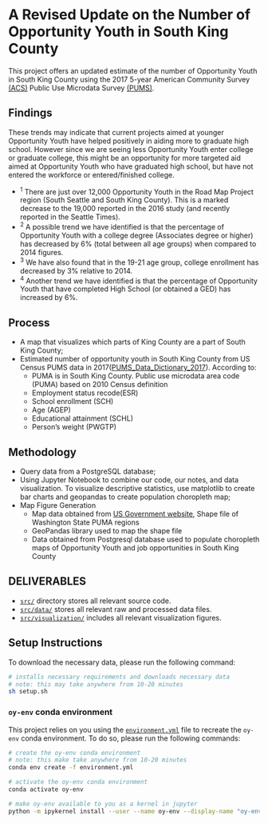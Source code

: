 # A Revised Update on the Number of Opportunity Youth in South King County

This project offers an updated estimate of the number of Opportunity Youth in South King County using the 2017 5-year American Community Survey [(ACS)](https://www.census.gov/programs-surveys/acs/about.html) Public Use Microdata Survey [(PUMS)](https://www.census.gov/programs-surveys/acs/technical-documentation/pums.html).

## Findings

These trends may indicate that current projects aimed at younger Opportunity Youth have helped positively in aiding more to graduate high school. However since we are seeing less Opportunity Youth enter college or graduate college, this might be an opportunity for more targeted aid aimed at Opportunity Youth who have graduated high school, but have not entered the workforce or entered/finished college.

* <sup>1</sup> There are just over 12,000 Opportunity Youth in the Road Map Project region (South Seattle and South King County). This is a marked decrease to the 19,000 reported in the 2016 study (and recently reported in the Seattle Times).
* <sup>2</sup> A possible trend we have identified is that the percentage of Opportunity Youth with a college degree (Associates degree or higher) has decreased by 6% (total between all age groups) when compared to 2014 figures.
* <sup>3</sup> We have also found that in the 19-21 age group, college enrollment has decreased by 3% relative to 2014. 
* <sup>4</sup> Another trend we have identified is that the percentage of Opportunity Youth that have completed High School (or obtained a GED) has increased by 6%. 


## Process
* A map that visualizes which parts of King County are a part of South King County;
* Estimated number of opportunity youth in South King County from US Census PUMS data in 2017([PUMS_Data_Dictionary_2017](references/PUMS_Data_Dictionary_2017.pdf)). According to:                
    + PUMA is in South King County. Public use microdata area code (PUMA) based on 2010 Census definition    
    + Employment status recode(ESR)
    + School enrollment (SCH)
    + Age (AGEP)                    
    + Educational attainment (SCHL)
    + Person’s weight (PWGTP)


## Methodology

* Query data from a PostgreSQL database;
* Using Jupyter Notebook to combine our code, our notes, and data visualization. To visualize descriptive statistics, use matplotlib to create bar charts and geopandas to create population choropleth map;
* Map Figure Generation
    + Map data obtained from [US Government website](), Shape file of Washington State PUMA regions 
    + GeoPandas library used to map the shape file
    + Data obtained from Postgresql database used to populate choropleth maps of Opportunity Youth and job opportunities in South King County




## DELIVERABLES
* [`src/`](/src) directory stores all relevant source code.
* [`src/data/`](src/data) stores all relevant raw and processed data files.
* [`src/visualization/`](src/src/visualization/) includes all relevant visualization figures.

## Setup Instructions

To download the necessary data, please run the following command:

```bash
# installs necessary requirements and downloads necessary data
# note: this may take anywhere from 10-20 minutes
sh setup.sh
```

### `oy-env` conda environment

This project relies on you using the [`environment.yml`](environment.yml) file to recreate the `oy-env` conda environment. To do so, please run the following commands:

```bash
# create the oy-env conda environment
# note: this make take anywhere from 10-20 minutes
conda env create -f environment.yml

# activate the oy-env conda environment
conda activate oy-env

# make oy-env available to you as a kernel in jupyter
python -m ipykernel install --user --name oy-env --display-name "oy-env"
```
